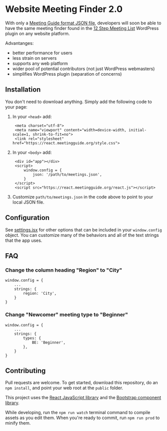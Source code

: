 # Website Meeting Finder 2.0

With only a [Meeting Guide format JSON file](https://github.com/meeting-guide/spec), developers will soon be able to have the same meeting finder found in the [12 Step Meeting List](https://github.com/meeting-guide/12-step-meeting-list) WordPress plugin on any website platform. 

Advantanges:

* better performance for users
* less strain on servers
* supports any web platform
* wider pool of potential contributors (not just WordPress webmasters)
* simplifies WordPress plugin (separation of concerns)

## Installation

You don't need to download anything. Simply add the following code to your page:

1. In your `<head>` add:

		<meta charset="utf-8">
		<meta name="viewport" content="width=device-width, initial-scale=1, shrink-to-fit=no">
		<link rel="stylesheet" href="https://react.meetingguide.org/style.css">


1. In your `<body>` add:
			
		<div id="app"></div>
		<script>
			window.config = {
				json: '/path/to/meetings.json',
			}
		</script>
		<script src="https://react.meetingguide.org/react.js"></script>

1. Customize `path/to/meetings.json` in the code above to point to your local JSON file.

## Configuration

See [settings.jsx](settings.jsx) for other options that can be included in your `window.config` object. You can customize many of the behaviors and all of the text strings that the app uses.

## FAQ

### Change the column heading "Region" to "City"

	window.config = {
		...
		strings: {
			region: 'City',
		}
	}

### Change "Newcomer" meeting type to "Beginner"

	window.config = {
		...
		strings: {
			types: {
				BE: 'Beginner',
			},
		}
	}

## Contributing

Pull requests are welcome. To get started, download this repository, do an `npm install`, and point your web root at the `public` folder.

This project uses the [React JavaScript library](https://reactjs.org/) and the [Bootstrap component library](http://getbootstrap.com/).

While developing, run the `npm run watch` terminal command to compile assets as you edit them. When you're ready to commit, run `npm run prod` to minify them.